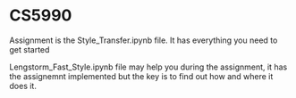 # CS5990
Assignment is the Style_Transfer.ipynb file. It has everything you need to get started

Lengstorm_Fast_Style.ipynb file may help you during the assignment, it has the assignemnt implemented but the key is to find out how and where it does it.
